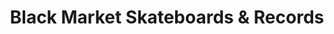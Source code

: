---
title: "Black Market Skateboards & Records"
url: /seattle/black-market-skateboards-und-records/
shop: Sport
---